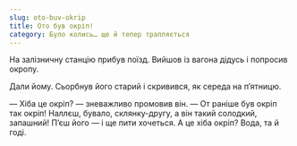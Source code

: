 ```yaml
---
slug: oto-buv-okrip
title: Ото був окріп!
category: Було колись… ще й тепер трапляється
---
```

На залізничну станцію прибув поїзд. Вийшов із вагона дідусь і попросив окропу.

Дали йому. Сьорбнув його старий і скривився, як середа на п’ятницю.

— Хіба це окріп? — зневажливо промовив він. — От раніше був окріп так окріп! Наллєш, бувало, склянку-другу, а він такий солодкий, запашний! П’єш його — і ще пити хочеться. А це хіба окріп? Вода, та й годі.
